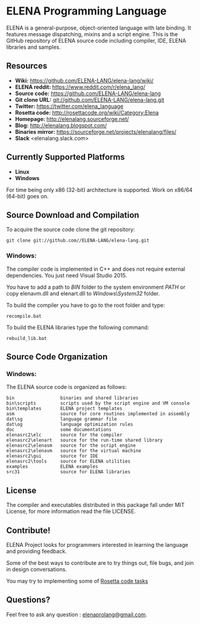 # ELENA Programming Language

ELENA is a general-purpose, object-oriented language with late binding. It features message dispatching, mixins and a script engine.
This is the GitHub repository of ELENA source code including compiler, IDE, ELENA libraries and samples.

## Resources
- **Wiki:** <https://github.com/ELENA-LANG/elena-lang/wiki/>
- **ELENA reddit:** <https://www.reddit.com/r/elena_lang/>
- **Source code:** <https://github.com/ELENA-LANG/elena-lang>
- **Git clone URL:** <git://github.com/ELENA-LANG/elena-lang.git>
- **Twitter:** <https://twitter.com/elena_language>
- **Rosetta code:** <http://rosettacode.org/wiki/Category:Elena>
- **Homepage:** <http://elenalang.sourceforge.net/>
- **Blog:** <http://elenalang.blogspot.com/>
- **Binaries mirror:** <https://sourceforge.net/projects/elenalang/files/>
- **Slack** <elenalang.slack.com>

## Currently Supported Platforms

- **Linux**
- **Windows**

For time being only x86 (32-bit) architecture is supported. Work on x86/64 (64-bit) goes on.

## Source Download and Compilation

To acquire the source code clone the git repository:

    git clone git://github.com//ELENA-LANG/elena-lang.git

### Windows:

The compiler code is implemented in C++ and does not require external dependencies. You just need Visual Studio 2015.

You have to add a path to _BIN_ folder to the system environment *PATH* or copy elenavm.dll and elenart.dll to _Windows\System32_ folder.

To build the compiler you have to go to the root folder and type:

    recompile.bat

To build the ELENA libraries type the following command:

    rebuild_lib.bat

## Source Code Organization

### Windows:

The ELENA source code is organized as follows:

    bin                 binaries and shared libraries
    bin\scripts         scripts used by the script engine and VM console
    bin\templates       ELENA project templates
    asm                 source for core routines implemented in assembly
    dat\sg              language grammar file            
    dat\og              language optimization rules
    doc                 some documentations
    elenasrc2\elc       source for the compiler
    elenasrc2\elenart   source for the run-time shared library
    elenasrc2\elenasm   source for the script engine
    elenasrc2\elenavm   source for the virtual machine
    elenasrc2\gui       source for IDE
    elenasrc2\tools     source for ELENA utilities
    examples            ELENA examples
    src31               source for ELENA libraries

## License

The compiler and executables distributed in this package fall under MIT License, 
for more information read the file LICENSE.

## Contribute!

ELENA Project looks for programmers interested in learning the language and providing feedback.

Some of the best ways to contribute are to try things out, file bugs, and join in design conversations. 

You may try to implementing some of [Rosetta code tasks](http://rosettacode.org/wiki/Category:Elena)

## Questions?

Feel free to ask any question :  elenaprolang@gmail.com.
